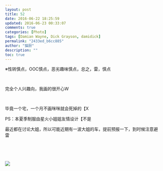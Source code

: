 ```yaml
---
layout: post
title: 52
date: 2016-06-22 18:25:59
updated: 2016-06-23 00:33:07
comments: true
categories: [Photo]
tags: [Damian Wayne, Dick Grayson, damidick]
permalink: "2433ed_b6cc885"
author: "猫厨"
description: ""
toc: true
---
```


<p>※性转慎点，OOC慎点，恶劣趣味慎点，总之，雷，慎点</p> 
<br /> 
<p>完全个人兴趣向，我画的很开心W</p> 
<br /> 
<p>毕竟一个宅，一个月不画咪咪就会死掉的【X</p> PS：本夏季制服由星火小姐姐友情设计【不是 
<br /> 
<p>最近都在讨论大姐，所以可能近期有一波大姐的车，提前预报一下，到时候注意避雷</p> 
<br /> 
<p><br /></p>

![](https://nos.netease.com/imglf1/img/cVZNdzJtQk9JV2YvcUVMdXpUSzczWTRNcE5MV3M4bHlNUDlQVjNudU50ZkNHQkpTTUVVVEZBPT0.jpg)